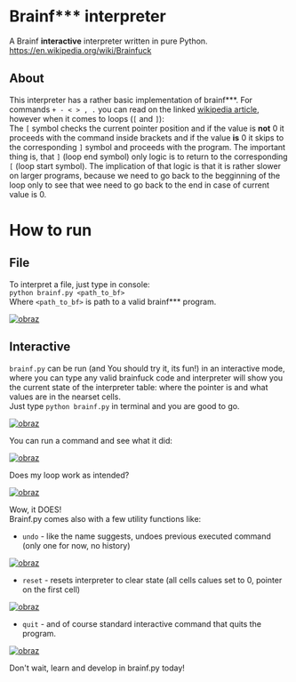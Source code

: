 # Brainf*** interpreter
A Brainf __interactive__ interpreter written in pure Python.
https://en.wikipedia.org/wiki/Brainfuck

## About

This interpreter has a rather basic implementation of brainf***. For commands `+ - < > , .` you can read on the linked <a href="https://en.wikipedia.org/wiki/Brainfuck">wikipedia article</a>, however when it comes to loops (`[` and `]`):<br>
The `[` symbol checks the current pointer position and if the value is __not__ 0 it proceeds with the command inside brackets and if the value __is__ 0 it skips to the corresponding `]` symbol and proceeds with the program. The important thing is, that `]` (loop end symbol) only logic is to return to the corresponding `[` (loop start symbol). The implication of that logic is that it is rather slower on larger programs, because we need to go back to the begginning of the loop only to see that wee need to go back to the end in case of current value is 0.

# How to run

## File
To interpret a file, just type in console:<br>
`python brainf.py <path_to_bf>`<br>
Where `<path_to_bf>` is path to a valid brainf*** program.

<a href="https://ibb.co/rQpbn5X"><img src="https://i.ibb.co/vcds2LM/obraz.png" alt="obraz" border="0"></a>

## Interactive

`brainf.py` can be run (and You should try it, its fun!) in an interactive mode, where you can type any valid brainfuck code and interpreter will show you the current state of the interpreter table: where the pointer is and what values are in the nearset cells.<br>
Just type `python brainf.py` in terminal and you are good to go.

<a href="https://ibb.co/ZW7Jhkt"><img src="https://i.ibb.co/f4LSCPB/obraz.png" alt="obraz" border="0"></a>

You can run a command and see what it did:

<a href="https://imgbb.com/"><img src="https://i.ibb.co/jJHn7dt/obraz.png" alt="obraz" border="0"></a>

Does my loop work as intended?

<a href="https://imgbb.com/"><img src="https://i.ibb.co/Zg6HPxs/obraz.png" alt="obraz" border="0"></a>

Wow, it DOES!<br>
Brainf.py comes also with a few utility functions like:
 * `undo` - like the name suggests, undoes previous executed command (only one for now, no history)
 
 <a href="https://imgbb.com/"><img src="https://i.ibb.co/CMby5rt/obraz.png" alt="obraz" border="0"></a>
 
 * `reset` - resets interpreter to clear state (all cells calues set to 0, pointer on the first cell)
 
 <a href="https://imgbb.com/"><img src="https://i.ibb.co/YbLv7sQ/obraz.png" alt="obraz" border="0"></a>
 
 * `quit` - and of course standard interactive command that quits the program.
 
 <a href="https://imgbb.com/"><img src="https://i.ibb.co/PTGKKBM/obraz.png" alt="obraz" border="0"></a>
 
 Don't wait, learn and develop in brainf.py today!

